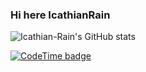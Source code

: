 ### Hi here IcathianRain
![Icathian-Rain's GitHub stats](https://github-readme-stats.vercel.app/api?username=Icathian-Rain&show_icons=true&bg_color=00000000)

[![CodeTime badge](https://img.shields.io/endpoint?style=social&url=https%3A%2F%2Fapi.codetime.dev%2Fshield%3Fid%3D127%26project%3D%26in%3D0)](https://codetime.dev)
